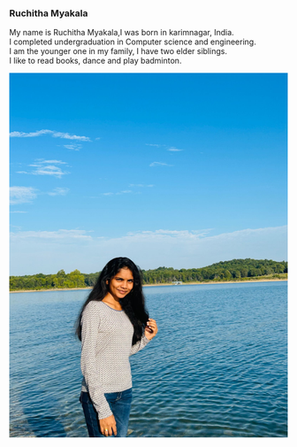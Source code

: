 ### Ruchitha Myakala
My name is Ruchitha Myakala,I was born in karimnagar, India. <br>
I completed undergraduation in Computer science and engineering.<br>
I am the younger one in my family, I have two elder siblings.<br>
I like to read books, dance and play badminton.

![Mypicture](MyPhoto.jpeg)
